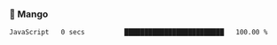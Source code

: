 ### 🥭 Mango

<!--START_SECTION:waka-->

```txt
JavaScript   0 secs          █████████████████████████   100.00 %
```

<!--END_SECTION:waka-->
